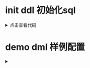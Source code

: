 # init ddl 初始化sql

<details>
<summary>点击查看代码</summary>
<pre>
<code>
CREATE TABLE `action` (
                          `id` bigint(20) DEFAULT NULL,
                          `name` varchar(255) COLLATE utf8mb4_unicode_ci NOT NULL DEFAULT '',
                          `cid` bigint(20) NOT NULL DEFAULT '0' COMMENT '组件id',
                          `version` int(11) NOT NULL DEFAULT '0',
                          `is_active` tinyint(1) NOT NULL DEFAULT '0',
                          `is_del` tinyint(1) NOT NULL DEFAULT '0'
) ENGINE=InnoDB DEFAULT CHARSET=utf8mb4 COLLATE=utf8mb4_unicode_ci COMMENT='动作';

CREATE TABLE `action_log` (
`id` bigint(20) NOT NULL AUTO_INCREMENT,
`core_id` bigint(20) NOT NULL DEFAULT '0' COMMENT '限界id',
`run_log_id` bigint(20) NOT NULL DEFAULT '0' COMMENT 'log id',
`cid` bigint(20) NOT NULL DEFAULT '0' COMMENT '组件id',
`status` int(11) NOT NULL DEFAULT '0',
`fail_num` int(11) NOT NULL DEFAULT '0',
`fail_reason` varchar(255) COLLATE utf8mb4_unicode_ci NOT NULL DEFAULT '',
`version` int(11) NOT NULL DEFAULT '0',
PRIMARY KEY (`id`)
) ENGINE=InnoDB DEFAULT CHARSET=utf8mb4 COLLATE=utf8mb4_unicode_ci;

CREATE TABLE `common_config` (
`id` bigint(20) NOT NULL AUTO_INCREMENT,
`group` varchar(255) NOT NULL DEFAULT '',
`key` varchar(128) COLLATE utf8mb4_unicode_ci DEFAULT NULL,
`value` varchar(2000) COLLATE utf8mb4_unicode_ci NOT NULL DEFAULT '',
`sort` int(11) NOT NULL DEFAULT '0',
PRIMARY KEY (`id`),
KEY `idx_key` (`group`,`key`)
) ENGINE=InnoDB DEFAULT CHARSET=utf8mb4 COLLATE=utf8mb4_unicode_ci;

CREATE TABLE `common_text` (
`id` bigint(20) NOT NULL AUTO_INCREMENT,
`fid` bigint(20) NOT NULL DEFAULT '0' COMMENT '关联表主键',
`text` varchar(5000) COLLATE utf8mb4_unicode_ci NOT NULL DEFAULT '' COMMENT '文本',
`type` int(11) NOT NULL DEFAULT '0' COMMENT '文本类型',
PRIMARY KEY (`id`),
KEY `idx_fid` (`fid`)
) ENGINE=InnoDB DEFAULT CHARSET=utf8mb4 COLLATE=utf8mb4_unicode_ci COMMENT='大字段存储';

CREATE TABLE `component` (
`id` bigint(20) DEFAULT NULL AUTO_INCREMENT,
`name` varchar(255) COLLATE utf8mb4_unicode_ci NOT NULL DEFAULT '',
`data_source_id` bigint(20) NOT NULL DEFAULT '0',
`data_source_type` int(11) NOT NULL DEFAULT '0',
`version` int(11) NOT NULL DEFAULT '0',
`is_active` tinyint(1) NOT NULL DEFAULT '0',
`is_del` tinyint(1) NOT NULL DEFAULT '0',
PRIMARY KEY (`id`)
) ENGINE=InnoDB DEFAULT CHARSET=utf8mb4 COLLATE=utf8mb4_unicode_ci COMMENT='组件';

CREATE TABLE `component_text` (
`id` bigint(20) NOT NULL AUTO_INCREMENT,
`fid` bigint(20) NOT NULL DEFAULT '0' COMMENT '关联表主键',
`text` varchar(5000) COLLATE utf8mb4_unicode_ci NOT NULL DEFAULT '' COMMENT '文本',
`type` int(11) NOT NULL DEFAULT '0' COMMENT '文本类型',
PRIMARY KEY (`id`),
KEY `idx_fid` (`fid`)
) ENGINE=InnoDB DEFAULT CHARSET=utf8mb4 COLLATE=utf8mb4_unicode_ci COMMENT='大字段存储';

CREATE TABLE `data_source` (
`id` bigint(20) NOT NULL AUTO_INCREMENT,
`name` varchar(255) COLLATE utf8mb4_unicode_ci NOT NULL DEFAULT '',
`type` int(11) NOT NULL DEFAULT '0' COMMENT '类型 1数据库 2 dubbo',
`version` int(11) NOT NULL DEFAULT '0',
`is_active` tinyint(1) NOT NULL DEFAULT '0',
PRIMARY KEY (`id`)
) ENGINE=InnoDB DEFAULT CHARSET=utf8mb4 COLLATE=utf8mb4_unicode_ci COMMENT='数据源';

CREATE TABLE `fixed_num_allotter_log` (
`id` bigint(20) NOT NULL AUTO_INCREMENT,
`uid` varchar(100) COLLATE utf8mb4_unicode_ci DEFAULT '',
`busi_date` date NOT NULL,
`core_id` bigint(20) NOT NULL DEFAULT '0',
`rid` bigint(20) NOT NULL DEFAULT '0' COMMENT '规则模版id',
`target_id` bigint(20) NOT NULL DEFAULT '0',
`ref_total` decimal(20,2) NOT NULL DEFAULT '0.00',
`num` bigint(20) NOT NULL DEFAULT '0',
PRIMARY KEY (`id`),
UNIQUE KEY `uniq_one` (`uid`)
) ENGINE=InnoDB DEFAULT CHARSET=utf8mb4 COLLATE=utf8mb4_unicode_ci;

CREATE TABLE `ratio_allotter_log` (
`id` bigint(20) NOT NULL AUTO_INCREMENT,
`uid` varchar(100) COLLATE utf8mb4_unicode_ci DEFAULT '',
`busi_date` date NOT NULL,
`core_id` bigint(20) NOT NULL DEFAULT '0',
`rid` bigint(20) NOT NULL DEFAULT '0' COMMENT '规则模版id',
`target_id` bigint(20) NOT NULL DEFAULT '0',
`ref_total` decimal(20,2) NOT NULL DEFAULT '0.00',
`num` bigint(20) NOT NULL DEFAULT '0',
PRIMARY KEY (`id`),
UNIQUE KEY `uniq_one` (`uid`)
) ENGINE=InnoDB DEFAULT CHARSET=utf8mb4 COLLATE=utf8mb4_unicode_ci;

CREATE TABLE `rule_core` (
`id` bigint(20) NOT NULL AUTO_INCREMENT,
`domain` int(11) NOT NULL DEFAULT '0' COMMENT '域',
`action_id` bigint(20) NOT NULL DEFAULT '0' COMMENT '动作',
`busi_code` varchar(64) COLLATE utf8mb4_unicode_ci NOT NULL DEFAULT '' COMMENT '业务编码',
`version` bigint(20) NOT NULL DEFAULT '0',
PRIMARY KEY (`id`),
UNIQUE KEY `uniq_one` (`domain`,`action_id`,`busi_code`)
) ENGINE=InnoDB DEFAULT CHARSET=utf8mb4 COLLATE=utf8mb4_unicode_ci COMMENT='规则';

CREATE TABLE `rule_template` (
`id` bigint(20) NOT NULL AUTO_INCREMENT,
`domain` int(11) NOT NULL DEFAULT '0' COMMENT '域',
`name` varchar(200) COLLATE utf8mb4_unicode_ci NOT NULL DEFAULT '' COMMENT '规则模版名称',
`comment` varchar(255) COLLATE utf8mb4_unicode_ci NOT NULL DEFAULT '' COMMENT '描述',
`action_id` bigint(20) NOT NULL DEFAULT '0' COMMENT '动作',
`cron` varchar(500) COLLATE utf8mb4_unicode_ci NOT NULL DEFAULT '' COMMENT 'cron时间表达式',
`allocation_model` int(11) NOT NULL DEFAULT '0' COMMENT '分配算法:1固定数量2比例',
`is_active` tinyint(1) NOT NULL DEFAULT '1' COMMENT '0未启用 1启用',
`version` int(11) NOT NULL DEFAULT '0',
`org_id` bigint(20) NOT NULL DEFAULT '0',
`create_time` datetime DEFAULT NULL,
`update_time` datetime DEFAULT NULL,
`is_del` tinyint(1) NOT NULL DEFAULT '0',
`refId` bigint default 0 not null comment '蛇形算法参照物:变量id',
PRIMARY KEY (`id`)
) ENGINE=InnoDB DEFAULT CHARSET=utf8mb4 COLLATE=utf8mb4_unicode_ci COMMENT='规则模版';

CREATE TABLE `rule_template_busi` (
`id` bigint(20) NOT NULL AUTO_INCREMENT,
`tid` bigint(20) NOT NULL DEFAULT '0' COMMENT '模版id',
`busi_code` varchar(64) COLLATE utf8mb4_unicode_ci NOT NULL DEFAULT '' COMMENT '业务编码',
`version` int(11) NOT NULL DEFAULT '0',
`busi_name` varchar(64) COLLATE utf8mb4_unicode_ci NOT NULL DEFAULT '',
PRIMARY KEY (`id`),
KEY `idx_busi` (`busi_code`),
KEY `idx_tid` (`tid`)
) ENGINE=InnoDB DEFAULT CHARSET=utf8mb4 COLLATE=utf8mb4_unicode_ci COMMENT='规则模版-关联业务';

CREATE TABLE `run_core_text` (
`id` bigint(20) NOT NULL AUTO_INCREMENT,
`fid` bigint(20) NOT NULL DEFAULT '0' COMMENT '关联表主键',
`text` varchar(5000) COLLATE utf8mb4_unicode_ci NOT NULL DEFAULT '' COMMENT '文本',
`type` int(11) NOT NULL DEFAULT '0' COMMENT '文本类型',
PRIMARY KEY (`id`),
KEY `idx_fid` (`fid`)
) ENGINE=InnoDB DEFAULT CHARSET=utf8mb4 COLLATE=utf8mb4_unicode_ci COMMENT='大字段存储';

CREATE TABLE `run_log` (
`id` bigint(20) NOT NULL AUTO_INCREMENT,
`core_id` bigint(20) NOT NULL DEFAULT '0' COMMENT '限界id',
`busi_date` date NOT NULL,
`source_id` bigint(20) NOT NULL DEFAULT '0' COMMENT '源id:外部业务标识',
`group_key` varchar(255) NOT NULL DEFAULT '' COMMENT '分组标识',
`target_id` bigint(20) NOT NULL DEFAULT '0',
`tid` bigint(20) NOT NULL DEFAULT '0' COMMENT '规则模版id',
`lock_status` tinyint(4) NOT NULL DEFAULT '0',
`lock_version` bigint(20) NOT NULL DEFAULT '0',
`lock_time` datetime DEFAULT NULL,
`status` int(11) NOT NULL DEFAULT '0',
`sub_status` int(11) NOT NULL DEFAULT '0',
`sub_fail_num` int(11) NOT NULL DEFAULT '0',
`sub_fail_reason` varchar(255) COLLATE utf8mb4_unicode_ci NOT NULL DEFAULT '',
`version` int(11) NOT NULL DEFAULT '0',
`action_id` bigint(20) NOT NULL DEFAULT '0',
PRIMARY KEY (`id`),
UNIQUE KEY `uniq_one` (`busi_date`,`core_id`,`source_id`)
) ENGINE=InnoDB DEFAULT CHARSET=utf8mb4 COLLATE=utf8mb4_unicode_ci;

CREATE TABLE `run_log_text` (
`id` bigint(20) NOT NULL AUTO_INCREMENT,
`type` int(11) NOT NULL DEFAULT '0',
`text` varchar(5000) COLLATE utf8mb4_unicode_ci NOT NULL DEFAULT '',
`fid` bigint(20) NOT NULL DEFAULT '0',
PRIMARY KEY (`id`)
) ENGINE=InnoDB DEFAULT CHARSET=utf8mb4 COLLATE=utf8mb4_unicode_ci COMMENT='日志大文本';


</code>
</pre>
</details>

# demo dml 样例配置
<details>
<summary></summary>
<pre><code>

</code></pre>
</details>


